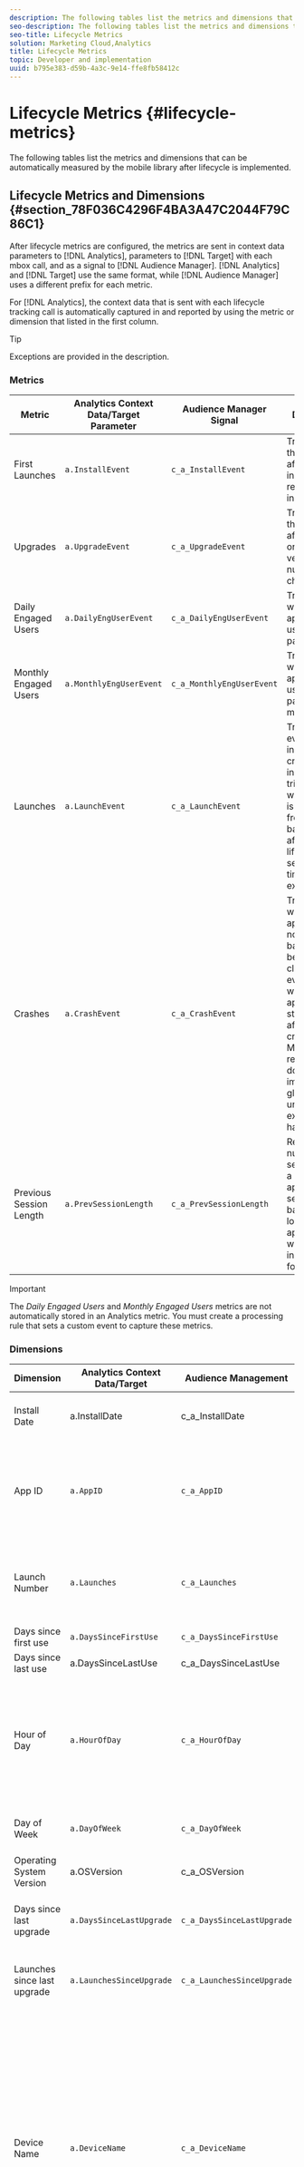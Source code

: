 ```yaml
---
description: The following tables list the metrics and dimensions that can be automatically measured by the mobile library after lifecycle is implemented.
seo-description: The following tables list the metrics and dimensions that can be automatically measured by the mobile library after lifecycle is implemented.
seo-title: Lifecycle Metrics
solution: Marketing Cloud,Analytics
title: Lifecycle Metrics
topic: Developer and implementation
uuid: b795e383-d59b-4a3c-9e14-ffe8fb58412c
---
```


# Lifecycle Metrics {#lifecycle-metrics}

The following tables list the metrics and dimensions that can be automatically measured by the mobile library after lifecycle is implemented.


## Lifecycle Metrics and Dimensions {#section_78F036C4296F4BA3A47C2044F79C86C1}

After lifecycle metrics are configured, the metrics are sent in context data parameters to [!DNL Analytics], parameters to [!DNL Target] with each mbox call, and as a signal to [!DNL Audience Manager]. [!DNL Analytics] and [!DNL Target] use the same format, while [!DNL Audience Manager] uses a different prefix for each metric.

For [!DNL Analytics], the context data that is sent with each lifecycle tracking call is automatically captured in and reported by using the metric or dimension that listed in the first column.

>[!TIP]
>
>Exceptions are provided in the description.

### Metrics

| Metric | Analytics Context Data/Target Parameter | Audience Manager Signal | Description |
|--- |--- |--- |--- |
|First Launches|`a.InstallEvent`|`c_a_InstallEvent`|Triggered at the first run after installation or re-installation.|
|Upgrades|`a.UpgradeEvent`|`c_a_UpgradeEvent`|Triggered at the first run after upgrade or anytime the version number changes.|
|Daily Engaged Users|`a.DailyEngUserEvent`|`c_a_DailyEngUserEvent`|Triggered when the application is used on a particular day.|
|Monthly Engaged Users|`a.MonthlyEngUserEvent`|`c_a_MonthlyEngUserEvent`|Triggered when the application is used during a particular month.|
|Launches|`a.LaunchEvent`|`c_a_LaunchEvent`|Triggered on every run, including crashes and installs. Also triggered when the app is resumed from the background after the lifecycle session timeout is exceeded.|
|Crashes|`a.CrashEvent`|`c_a_CrashEvent`|Triggered when the application is not backgrounded before closing. The event is sent when the application is started again after the crash.  Adobe Mobile crash reporting does not implement a global uncaught exception handler.|
|Previous Session Length|`a.PrevSessionLength`|`c_a_PrevSessionLength`|Reports the number of seconds that a previous application session lasted based on how long the application was open and in the foreground.|

>[!IMPORTANT]
>
>The *Daily Engaged Users* and *Monthly Engaged Users* metrics are not automatically stored in an Analytics metric. You must create a processing rule that sets a custom event to capture these metrics.

### Dimensions

|  Dimension  | Analytics Context Data/Target  | Audience Management  | Description  |
|--- |--- |--- |--- |
|Install Date|a.InstallDate|c_a_InstallDate|Date of first launch after installation.  MM/DD/YYYY|
|App ID|`a.AppID`|`c_a_AppID`|Stores the Application name and version in the `[AppName] [BundleVersion]` format.   For example, `myapp 1.1`.|
|Launch Number|`a.Launches`|`c_a_Launches`|Number of times the application was launched or brought out of the background.|
|Days since first use|`a.DaysSinceFirstUse`|`c_a_DaysSinceFirstUse`|Number of days since first run.|
|Days since last use|a.DaysSinceLastUse|c_a_DaysSinceLastUse|Number of days since last use.|
|Hour of Day|`a.HourOfDay`|`c_a_HourOfDay`|Measures the hour the app was launched and uses the 24-hour numerical format. Used for time parting to determine peak usage times.|
|Day of Week|`a.DayOfWeek`|`c_a_DayOfWeek`|Number of the week day the app was launched.|
|Operating System Version|a.OSVersion|c_a_OSVersion|OS version.|
|Days since last upgrade|`a.DaysSinceLastUpgrade`|`c_a_DaysSinceLastUpgrade`|Number of days since the application version number has changed.|
|Launches since last upgrade|`a.LaunchesSinceUpgrade`|`c_a_LaunchesSinceUpgrade`|Number of launches since the application version number has changed.|
|Device Name|`a.DeviceName`|`c_a_DeviceName`|Stores the device name.  Comma-separated two-digit string that identifies the iOS device. The first number typically represents the device generation, and the second number typically versions different members of the device family. For a list of common device names, see  iOS Device Versions.|
|Carrier Name|`a.CarrierName`|`c_a_CarrierName`|Stores the name of the mobile service provider as provided by the device.|
|Resolution|a.Resolution|c_a_Resolution|Width x Height in actual pixels.|

>[!IMPORTANT]
>
>The *Days since last upgrade*, *Launches since last upgrade*, and the *Carrier Name* dimensions are not automatically stored in an Analytics variable. You must create a processing rule to copy the values to an Analytics variable for reporting.


## Additional Mobile Metrics and Dimensions {#section_0B32BBF9CA734103BEDB5E755FFE5B31}

The following metrics and dimensions are captured in mobile solution variables by the method listed in the **Description** column.

### Metrics

| Event  | Analytics Context Data/Target Parameter  | Audience Management Trait  | Description  |
|--- |--- |--- |--- |
|Action Time Total|`a.action.time.total`|`c_a_action_time_total`|Populated by  trackTimedAction methods.|
|Action Time In App|`a.action.time.inapp`|`c_a_action_time_inapp`|Populated by  trackTimedAction methods.|
|Lifetime Value (event)|`a.ltv.amount`|`c_a_ltv_amount`|Populated by  trackLifetimeValue methods.|

### Dimensions

|  Dimension  | Analytics Context Data/Target Parameter  | Audience Management Trait  | Description  |
|--- |--- |--- |--- |
|Location (down to 10 km)|`a.loc.lat.a`  `a.loc.lon.a`|`c_a_loc_lat_a  `c_a_loc_lon_a|Populated by  trackLocation methods.|
|Location (down to 100 m)|`a.loc.lat.b`  `a.loc.lon.b`|`c_a_loc_lat_b`  `c_a_loc_lon_b`|Populated by  trackLocation methods.|
|Location (down to 1 m)|`a.loc.lat.c`  `a.loc.lon.c`|`c_a_loc_lat_c`  `c_a_loc_lon_c`|Populated by  trackLocation methods.|
|Point of Interest Name|`a.loc.poi`|`c_a_loc_poi`|Populated by  trackLocation methods when device is in a defined POI.|
|Distance to Point of Interest Center|`a.loc.dist`|`c_a_loc_dist`|Populated by  trackLocation methods when device is in a defined POI.|
|Lifetime Value (conversion variable)|`a.ltv.amount`|`c_a_ltv_amount`|Populated by  trackLifetimeValue methods.|
|Tracking Code|`a.referrer.campaign.trackingcode`|`c_a_referrer_campaign_trackingcode`|Populated by Mobile App Acquisition. Generated automatically by Adobe mobile services.|
|Campaign|`a.referrer.campaign.name`|`c_a_referrer_campaign_name`|Name of the campaign, also stored in the  campaign variable. Populated by Mobile App Acquisition.|
|Campaign Content|`a.referrer.campaign.content`|`c_a_referrer_campaign_content`|The name or ID of the content that displayed the link. Populated by Mobile App Acquisition.|
|Campaign Medium|`a.referrer.campaign.medium`|`c_a_referrer_campaign_medium`|Marketing medium, such as banner or email. Populated by Mobile App Acquisition.|
|Campaign Source|`a.referrer.campaign.source`|`c_a_referrer_campaign_source`|Original referrer, such as newsletter or social media network. Populated by Mobile App Acquisition.|
|Campaign Term|`a.referrer.campaign.term`|`c_a_referrer_campaign_term`|Paid keywords or other terms you want to track with this acquisition. Populated by Mobile App Acquisition.|

